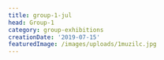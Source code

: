 ```yaml
---
title: group-1-jul
head: Group-1
category: group-exhibitions
creationDate: '2019-07-15'
featuredImage: /images/uploads/1muzilc.jpg
---
```


